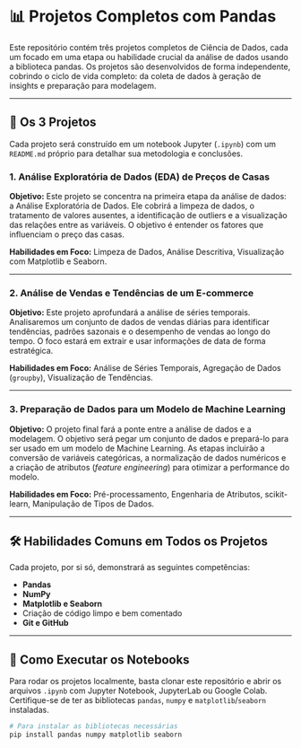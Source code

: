 # 📊 Projetos Completos com Pandas

Este repositório contém três projetos completos de Ciência de Dados, cada um focado em uma etapa ou habilidade crucial da análise de dados usando a biblioteca pandas. Os projetos são desenvolvidos de forma independente, cobrindo o ciclo de vida completo: da coleta de dados à geração de insights e preparação para modelagem.

---

## 🎯 Os 3 Projetos

Cada projeto será construído em um notebook Jupyter (`.ipynb`) com um `README.md` próprio para detalhar sua metodologia e conclusões.

### 1. **Análise Exploratória de Dados (EDA) de Preços de Casas**

**Objetivo:** Este projeto se concentra na primeira etapa da análise de dados: a Análise Exploratória de Dados. Ele cobrirá a limpeza de dados, o tratamento de valores ausentes, a identificação de outliers e a visualização das relações entre as variáveis. O objetivo é entender os fatores que influenciam o preço das casas.

**Habilidades em Foco:** Limpeza de Dados, Análise Descritiva, Visualização com Matplotlib e Seaborn.

---

### 2. **Análise de Vendas e Tendências de um E-commerce**

**Objetivo:** Este projeto aprofundará a análise de séries temporais. Analisaremos um conjunto de dados de vendas diárias para identificar tendências, padrões sazonais e o desempenho de vendas ao longo do tempo. O foco estará em extrair e usar informações de data de forma estratégica.

**Habilidades em Foco:** Análise de Séries Temporais, Agregação de Dados (`groupby`), Visualização de Tendências.

---

### 3. **Preparação de Dados para um Modelo de Machine Learning**

**Objetivo:** O projeto final fará a ponte entre a análise de dados e a modelagem. O objetivo será pegar um conjunto de dados e prepará-lo para ser usado em um modelo de Machine Learning. As etapas incluirão a conversão de variáveis categóricas, a normalização de dados numéricos e a criação de atributos (*feature engineering*) para otimizar a performance do modelo.

**Habilidades em Foco:** Pré-processamento, Engenharia de Atributos, scikit-learn, Manipulação de Tipos de Dados.

---

## 🛠️ Habilidades Comuns em Todos os Projetos

Cada projeto, por si só, demonstrará as seguintes competências:

- **Pandas**
- **NumPy**
- **Matplotlib e Seaborn**
- Criação de código limpo e bem comentado
- **Git e GitHub**

---

## 🚀 Como Executar os Notebooks

Para rodar os projetos localmente, basta clonar este repositório e abrir os arquivos `.ipynb` com Jupyter Notebook, JupyterLab ou Google Colab. Certifique-se de ter as bibliotecas `pandas`, `numpy` e `matplotlib`/`seaborn` instaladas.

```bash
# Para instalar as bibliotecas necessárias
pip install pandas numpy matplotlib seaborn